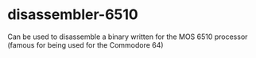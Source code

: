 disassembler-6510
=================

Can be used to disassemble a binary written for the MOS 6510 processor (famous for being used for the Commodore 64)
